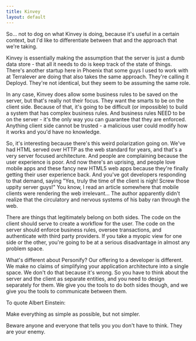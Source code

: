 ```yaml
---
title: Kinvey
layout: default
---
```


So... not to dog on what Kinvey is doing, because it's useful in a certain context, but I'd like to differentiate between that and the approach that we're taking.

Kinvey is essentially making the assumption that the server is just a dumb data store - that all it needs to do is keep track of the state of things.  There's another startup here in Phoenix that some guys I used to work with at Terralever are doing that also takes the same approach.  They're calling it Deployd.  They're not identical, but they seem to be assuming the same role.

In any case, Kinvey does allow some business rules to be saved on the server, but that's really not their focus.  They want the smarts to be on the client side.  Because of that, it's going to be difficult (or impossible) to build a system that has complex business rules.  And business rules NEED to be on the server - it's the only way you can guarantee that they are enforced.  Anything client side cannot be trusted - a malicious user could modify how it works and you'd have no knowledge.

So, it's interesting because there's this weird polarization going on.  We've had HTML served over HTTP as the web standard for years, and that's a very server focused architecture.  And people are complaining because the user experience is poor.  And now there's an uprising, and people love mobile apps and these fancy new HTML5 web apps because they're finally getting their user experience back.  And you've got developers responding to that demand, saying "Yes, truly the time of the client is nigh!  Screw those uppity server guys!"  You know, I read an article somewhere that mobile clients were rendering the web irrelevant...  The author apparently didn't realize that the circulatory and nervous systems of his baby ran through the web.

There are things that legitimately belong on both sides.  The code on the client should serve to create a workflow for the user.  The code on the server should enforce business rules, oversee transactions, and authenticate with third party providers.  If you take a myopic view for one side or the other, you're going to be at a serious disadvantage in almost any problem space.

What's different about Personify?  Our offering to a developer is different.  We make no claims of simplifying your application architecture into a single space.  We don't do that because it's wrong.  So you have to think about the server and the client as separate entities, and you need to design separately for them.  We give you the tools to do both sides though, and we give you the tools to communicate between them.

To quote Albert Einstein:

  Make everything as simple as possible, but not simpler.

Beware anyone and everyone that tells you you don't have to think.  They are your enemy.
